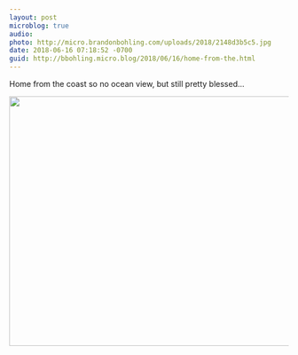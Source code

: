 ```yaml
---
layout: post
microblog: true
audio: 
photo: http://micro.brandonbohling.com/uploads/2018/2148d3b5c5.jpg
date: 2018-06-16 07:18:52 -0700
guid: http://bbohling.micro.blog/2018/06/16/home-from-the.html
---
```

Home from the coast so no ocean view, but still pretty blessed...

<img src="http://micro.brandonbohling.com/uploads/2018/2148d3b5c5.jpg" width="600" height="450" />
